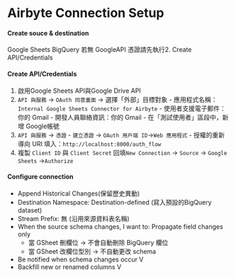 # Airbyte Connection Setup
#### Create souce & destination 
Google Sheets
BigQuery
若無 GoogleAPI 憑證請先執行2. Create API/Credentials

#### Create API/Credentials
1. 啟用Google Sheets API與Google Drive API
2. `API 與服務` → `OAuth 同意畫面` → 選擇「外部」目標對象
		- 應用程式名稱：`Internal Google Sheets Connector for Airbyte`
		- 使用者支援電子郵件：你的 Gmail
		- 開發人員聯絡資訊：你的 Gmail
	    - 在「測試使用者」區段中，新增 Google帳號
3. `API 與服務` → `憑證`
	    - `建立憑證` → `OAuth 用戶端 ID`→`Web 應用程式`
	    - 授權的重新導向 URI 填入：`http://localhost:8000/auth_flow`
4. 複製 `Client ID` 與 `Client Secret` 回填`New Connection` → `Source` → `Google Sheets` →`Authorize`
	    
#### Configure connection
- Append Historical Changes(保留歷史異動)
- Destination Namespace: Destination-defined (寫入預設的BigQuery dataset)
- Stream Prefix: 無 (沿用來源資料表名稱)
- When the source schema changes, I want to: Propagate field changes only
	- 當 GSheet 刪欄位 → 不會自動刪除 BigQuery 欄位
	- 當 GSheet 改欄位型別 → 不自動更改 schema
- Be notified when schema changes occur V
- Backfill new or renamed columns V